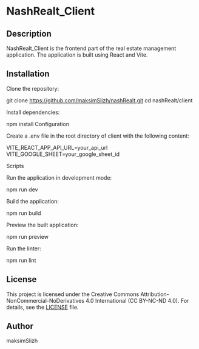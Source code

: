 # NashRealt_Client

## Description

NashRealt_Client is the frontend part of the real estate management application. The application is built using React and Vite.

## Installation

Clone the repository:

   git clone https://github.com/maksimSlizh/nashRealt.git
   cd nashRealt/client

Install dependencies:

npm install
Configuration

Create a .env file in the root directory of client with the following content:

VITE_REACT_APP_API_URL=your_api_url
VITE_GOOGLE_SHEET=your_google_sheet_id

Scripts

Run the application in development mode:

npm run dev

Build the application:

npm run build

Preview the built application:

npm run preview

Run the linter:

npm run lint

## License

This project is licensed under the Creative Commons Attribution-NonCommercial-NoDerivatives
4.0 International (CC BY-NC-ND 4.0). For details, see the [LICENSE](LICENSE) file.

## Author

maksimSlizh
